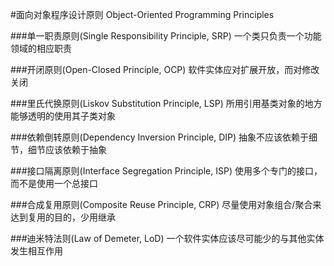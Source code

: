 #面向对象程序设计原则
Object-Oriented Programming Principles


###单一职责原则(Single Responsibility Principle, SRP)
	一个类只负责一个功能领域的相应职责

###开闭原则(Open-Closed Principle, OCP)
	软件实体应对扩展开放，而对修改关闭
	
###里氏代换原则(Liskov Substitution Principle, LSP)
	所用引用基类对象的地方能够透明的使用其子类对象
	
###依赖倒转原则(Dependency Inversion Principle, DIP)
	抽象不应该依赖于细节，细节应该依赖于抽象
	
###接口隔离原则(Interface Segregation Principle, ISP)
	使用多个专门的接口，而不是使用一个总接口
	
###合成复用原则(Composite Reuse Principle, CRP)
	尽量使用对象组合/聚合来达到复用的目的，少用继承
	
###迪米特法则(Law of Demeter, LoD)
	一个软件实体应该尽可能少的与其他实体发生相互作用